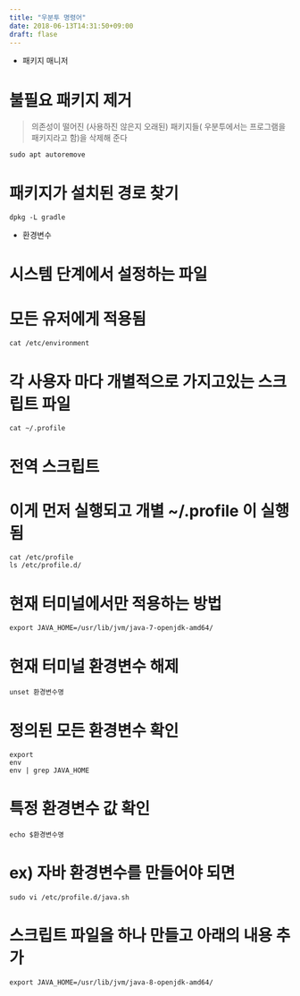 ```yaml
---
title: "우분투 명령어"
date: 2018-06-13T14:31:50+09:00
draft: flase
---
```

- 패키지 매니저

# 불필요 패키지 제거

> 의존성이 떨어진 (사용하진 않은지 오래된) 패키지들( 우분투에서는 프로그램을 패키지라고 함)을 삭제해 준다

```
sudo apt autoremove 
```

# 패키지가 설치된 경로 찾기

```
dpkg -L gradle
```

- 환경변수

# 시스템 단계에서 설정하는 파일

# 모든 유저에게 적용됨

```
cat /etc/environment
```

# 각 사용자 마다 개별적으로 가지고있는 스크립트 파일

```
cat ~/.profile
```
# 전역 스크립트

# 이게 먼저 실행되고 개별 ~/.profile 이 실행됨

```
cat /etc/profile
ls /etc/profile.d/
```

# 현재 터미널에서만 적용하는 방법

```
export JAVA_HOME=/usr/lib/jvm/java-7-openjdk-amd64/
```

# 현재 터미널 환경변수 해제

```
unset 환경변수명
```

# 정의된 모든 환경변수 확인

```
export
env
env | grep JAVA_HOME
```

# 특정 환경변수 값 확인

```
echo $환경변수명
```

# ex) 자바 환경변수를 만들어야 되면

```
sudo vi /etc/profile.d/java.sh
```

# 스크립트 파일을 하나 만들고 아래의 내용 추가

```
export JAVA_HOME=/usr/lib/jvm/java-8-openjdk-amd64/
```